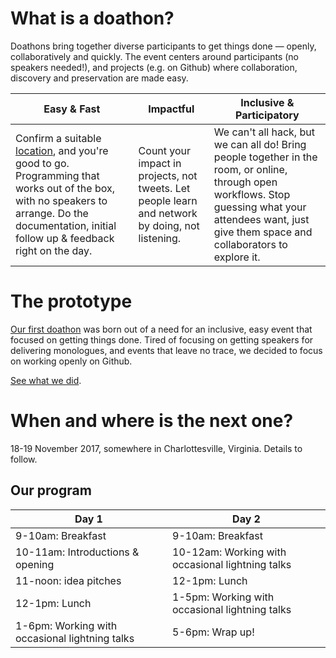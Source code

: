 # What is a doathon?

Doathons bring together diverse participants to get things done &mdash; openly, collaboratively and quickly. The event centers around participants (no speakers needed!), and projects (e.g. on Github) where collaboration, discovery and preservation are made easy. 

| Easy & Fast | Impactful | Inclusive & Participatory |
| --- | --- | --- |
| Confirm a suitable [location](guide/location.md), and you're good to go. Programming that works out of the box, with no speakers to arrange. Do the documentation, initial follow up & feedback right on the day. | Count your impact in projects, not tweets. Let people learn and network by doing, not listening. | We can't all hack, but we can all do! Bring people together in the room, or online, through open workflows. Stop guessing what your attendees want, just give them space and collaborators to explore it. |

# The prototype

[Our first doathon](https://github.com/sparcopen/open-research-doathon) was born out of a need for an inclusive, easy event that focused on getting things done. Tired of focusing on getting speakers for delivering monologues, and events that leave no trace, we decided to focus on working openly on Github.

[See what we did](https://github.com/sparcopen/Open-Research-doathon/issues?utf8=%E2%9C%93&q=is%3Aissue).

# When and where is the next one?

18-19 November 2017, somewhere in Charlottesville, Virginia. Details to follow.

## Our program

| Day 1                                          | Day 2                                            |
|------------------------------------------------|--------------------------------------------------|
| 9-10am: Breakfast                              | 9-10am: Breakfast                                |
| 10-11am: Introductions & opening               | 10-12am: Working with occasional lightning talks |
| 11-noon: idea pitches                          | 12-1pm: Lunch                                    |
| 12-1pm: Lunch                                  | 1-5pm: Working with occasional lightning talks   |
| 1-6pm: Working with occasional lightning talks | 5-6pm: Wrap up!                                  |

